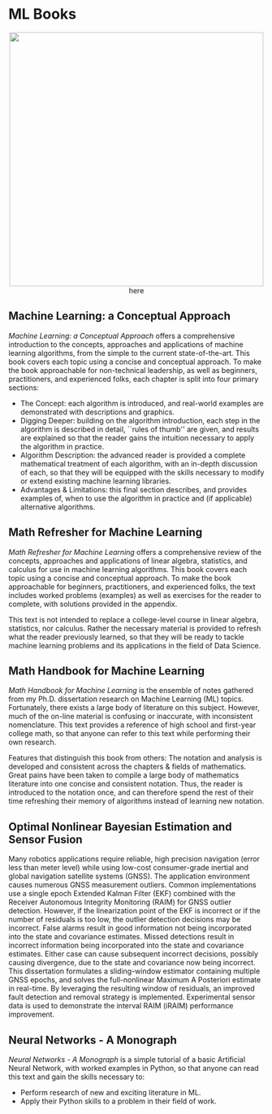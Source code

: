 # ML Books

<p align="center">
	<img width="500" img src="https://github.com/dsbc2020/ml_training/blob/master/media/machine-learning-books.jpg>
</p>

**Dr. Roysdon has posted several free machine learning books and associated software.**  You can find them [here](https://github.com/pfroysdon/books)



## Machine Learning: a Conceptual Approach
*Machine Learning: a Conceptual Approach* offers a comprehensive introduction to the concepts, approaches and applications of machine learning algorithms, from the simple to the current state-of-the-art.
This book covers each topic using a concise and conceptual approach.
To make the book approachable for non-technical leadership, as well as beginners, practitioners, and experienced folks, each chapter is split into four primary sections:
* The Concept: each algorithm is introduced, and real-world examples are demonstrated with descriptions and graphics.
* Digging Deeper: building on the algorithm introduction, each step in the algorithm is described in detail, ``rules of thumb'' are given, and results are explained so that the reader gains the intuition necessary to apply the algorithm in practice.
* Algorithm Description: the advanced reader is provided a complete mathematical treatment of each algorithm, with an in-depth discussion of each, so that they will be equipped with the skills necessary to modify or extend existing machine learning libraries.
* Advantages & Limitations: this final section describes, and provides examples of, when to use the algorithm in practice and (if applicable) alternative algorithms.


## Math Refresher for Machine Learning
*Math Refresher for Machine Learning* offers a comprehensive review of the concepts, approaches and applications of linear algebra, statistics, and calculus for use in machine learning algorithms.
This book covers each topic using a concise and conceptual approach.
To make the book approachable for beginners, practitioners, and experienced folks, the text includes worked problems (examples) as well as exercises for the reader to complete, with solutions provided in the appendix.

This text is not intended to replace a college-level course in linear algebra, statistics, nor calculus. 
Rather the necessary material is provided to refresh what the reader previously learned, so that they will be ready to tackle machine learning problems and its applications in the field of Data Science.


## Math Handbook for Machine Learning
*Math Handbook for Machine Learning* is the ensemble of notes gathered from my Ph.D. dissertation research on Machine Learning (ML) topics.
Fortunately, there exists a large body of literature on this subject.
However, much of the on-line material is confusing or inaccurate, with inconsistent nomenclature.
This text provides a reference of high school and first-year college math, so that anyone can refer to this text while performing their own research.

Features that distinguish this book from others:
The notation and analysis is developed and consistent across the chapters & fields of mathematics.
Great pains have been taken to compile a large body of mathematics literature into one concise and consistent notation.
Thus, the reader is introduced to the notation once, and can therefore spend the rest of their time refreshing their memory of algorithms instead of learning new notation.

## Optimal Nonlinear Bayesian Estimation and Sensor Fusion
Many robotics applications require reliable, high precision navigation (error less than meter level) while using low-cost consumer-grade inertial and global navigation satellite systems (GNSS). The application environment causes numerous GNSS measurement outliers. Common implementations use a single epoch Extended Kalman Filter (EKF) combined with the Receiver Autonomous Integrity Monitoring (RAIM) for GNSS outlier detection. However, if the linearization point of the EKF is incorrect or if the number of residuals is too low, the outlier detection decisions may be incorrect. False alarms result in good information not being incorporated into the state and covariance estimates. Missed detections result in incorrect information being incorporated into the state and covariance estimates. Either case can cause subsequent incorrect decisions, possibly causing divergence, due to the state and covariance now being incorrect. This dissertation formulates a
sliding-window estimator containing multiple GNSS epochs, and solves the full-nonlinear Maximum A Posteriori estimate in real-time. By leveraging the resulting window of residuals, an improved fault detection and removal strategy is implemented. Experimental sensor data is used to demonstrate the interval RAIM (iRAIM) performance improvement.


## Neural Networks - A Monograph
*Neural Networks - A Monograph* is a simple tutorial of a basic Artificial Neural Network, with worked examples in Python, so that anyone can read this text and gain the skills necessary to: 
* Perform research of new and exciting literature in ML. 
* Apply their Python skills to a problem in their field of work.
